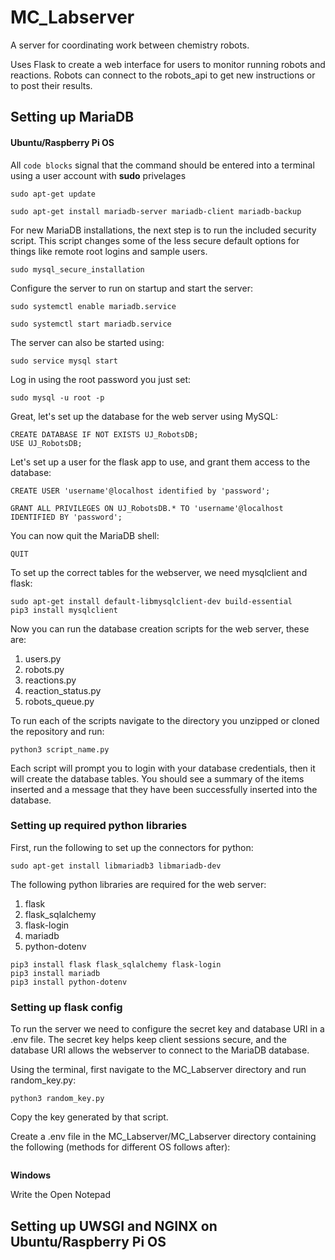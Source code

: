 # MC_Labserver
A server for coordinating work between chemistry robots. 

Uses Flask to create a web interface for users to monitor running robots and reactions. Robots can connect to the robots_api to get new instructions or to post their results.

## Setting up MariaDB
#### Ubuntu/Raspberry Pi OS

All `code blocks` signal that the command should be entered into a terminal using a user account with **sudo** privelages

`sudo apt-get update`

`sudo apt-get install mariadb-server mariadb-client mariadb-backup`

For new MariaDB installations, the next step is to run the included security script. This script changes some of the less secure default options for things like remote root logins and sample users.

`sudo mysql_secure_installation`

Configure the server to run on startup and start the server:

`sudo systemctl enable mariadb.service`

`sudo systemctl start mariadb.service`

The server can also be started using:

`sudo service mysql start`

Log in using the root password you just set:

`sudo mysql -u root -p`

Great, let's set up the database for the web server using MySQL:

```
CREATE DATABASE IF NOT EXISTS UJ_RobotsDB;
USE UJ_RobotsDB;
```

Let's set up a user for the flask app to use, and grant them access to the database:

```
CREATE USER 'username'@localhost identified by 'password';

GRANT ALL PRIVILEGES ON UJ_RobotsDB.* TO 'username'@localhost IDENTIFIED BY 'password';
```
You can now quit the MariaDB shell:

`QUIT`

To set up the correct tables for the webserver, we need mysqlclient and flask:

```
sudo apt-get install default-libmysqlclient-dev build-essential
pip3 install mysqlclient
```

Now you can run the database creation scripts for the web server, these are:

1. users.py
2. robots.py
3. reactions.py
4. reaction_status.py
5. robots_queue.py

To run each of the scripts navigate to the directory you unzipped or cloned the repository and run:

`python3 script_name.py`

Each script will prompt you to login with your database credentials, then it will create the database tables. You should see a summary of the items inserted and a message that they have been successfully inserted into the database.

### Setting up required python libraries
First, run the following to set up the connectors for python:

`sudo apt-get install libmariadb3 libmariadb-dev`

The following python libraries are required for the web server:

1. flask 
2. flask_sqlalchemy
3. flask-login
3. mariadb
4. python-dotenv

```
pip3 install flask flask_sqlalchemy flask-login
pip3 install mariadb
pip3 install python-dotenv
```

### Setting up flask config
To run the server we need to configure the secret key and database URI in a .env file. The secret key helps keep client sessions secure, and the database URI allows the webserver to connect to the MariaDB database.

Using the terminal, first navigate to the MC_Labserver directory and run random_key.py:
```
python3 random_key.py
```
Copy the key generated by that script. 

Create a .env file in the MC_Labserver/MC_Labserver directory containing the following (methods for different OS follows after):

```

```

**Windows**

Write the Open Notepad

## Setting up UWSGI and NGINX on Ubuntu/Raspberry Pi OS


